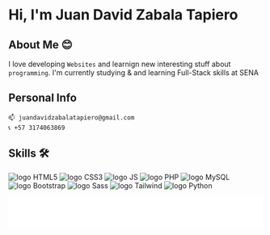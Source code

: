 # Hi, I'm Juan David Zabala Tapiero

## About Me 😊
I love developing `Websites` and learnign new interesting stuff about `programming`. I'm currently studying & and learning Full-Stack skills at SENA 

## Personal Info 
```
📫 juandavidzabalatapiero@gmail.com
📞 +57 3174063869
```

## Skills 🛠️
<div align="left">
  <img src="https://cdn.jsdelivr.net/gh/devicons/devicon@latest/icons/html5/html5-original-wordmark.svg" width="50" alt="logo HTML5"/>
  <img src="https://cdn.jsdelivr.net/gh/devicons/devicon@latest/icons/css3/css3-original-wordmark.svg" width="50" alt="logo CSS3"/>
  <img src="https://cdn.jsdelivr.net/gh/devicons/devicon@latest/icons/javascript/javascript-original.svg" width="50" alt="logo JS"/>
  <img src="https://cdn.jsdelivr.net/gh/devicons/devicon@latest/icons/php/php-original.svg" width="50" alt="logo PHP"/>
  <img src="https://cdn.jsdelivr.net/gh/devicons/devicon@latest/icons/mysql/mysql-original.svg" width="50" alt="logo MySQL"/>
  <img src="https://cdn.jsdelivr.net/gh/devicons/devicon@latest/icons/bootstrap/bootstrap-original.svg" width="50" alt="logo Bootstrap"/>
  <img src="https://cdn.jsdelivr.net/gh/devicons/devicon@latest/icons/sass/sass-original.svg" width="50" alt="logo Sass"/>
  <img src="https://cdn.jsdelivr.net/gh/devicons/devicon@latest/icons/tailwindcss/tailwindcss-original.svg" width="50" alt="logo Tailwind"/>
  <img src="https://cdn.jsdelivr.net/gh/devicons/devicon@latest/icons/python/python-original.svg" width="50" alt="logo Python"/>
</div>

![Metrics](./metrics.plugin.achievements.svg)
<!---
JuanDavidZabalaTapiero/JuanDavidZabalaTapiero is a ✨ special ✨ repository because its `README.md` (this file) appears on your GitHub profile.
You can click the Preview link to take a look at your changes.
--->
